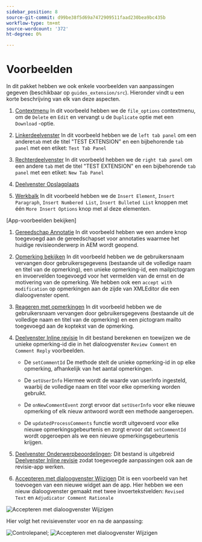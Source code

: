 ```yaml
---
sidebar_position: 8
source-git-commit: d99be38f5d69a7472909511faad230bea9bc435b
workflow-type: tm+mt
source-wordcount: '372'
ht-degree: 0%

---
```



# Voorbeelden

In dit pakket hebben we ook enkele voorbeelden van aanpassingen gegeven (beschikbaar op `guides_extension/src`). Hieronder vindt u een korte beschrijving van elk van deze aspecten.

1. [Contextmenu](./../../src/file_options.ts)
In dit voorbeeld hebben we de `file_options` contextmenu, om de `Delete` en `Edit` en vervangt u de `Duplicate` optie met een `Download` -optie.

2. [Linkerdeelvenster](../../src/left_panel_container.ts)
In dit voorbeeld hebben we de `left tab panel` om een andere`tab` met de titel &quot;TEST EXTENSION&quot; en een bijbehorende `tab panel` met een etiket: `Test Tab Panel`

3. [Rechterdeelvenster](../../src/right_panel_container.ts)
In dit voorbeeld hebben we de `right tab panel` om een andere `tab` met de titel &quot;TEST EXTENSION&quot; en een bijbehorende `tab panel` met een etiket: `New Tab Panel`

4. [Deelvenster Opslagplaats](../../src/repository_panel.ts)

5. [Werkbalk](../../src/toolbar.ts)
In dit voorbeeld hebben we de `Insert Element`, `Insert Paragraph`, `Insert Numbered List`, `Insert Bulleted List` knoppen met één `More Insert Options` knop met al deze elementen.

[App-voorbeelden bekijken]

1. [Gereedschap Annotatie](../../src/review_app_examples/annotation_extension.ts)
In dit voorbeeld hebben we een andere knop toegevoegd aan de gereedschapset voor annotaties waarmee het huidige revisieonderwerp in AEM wordt geopend.

2. [Opmerking bekijken](../../src/review_app_examples/review_comment.ts)
In dit voorbeeld hebben we de gebruikersnaam vervangen door gebruikersgegevens (bestaande uit de volledige naam en titel van de opmerking), een unieke opmerking-id, een mailpictogram en invoervelden toegevoegd voor het vermelden van de ernst en de motivering van de opmerking.
We hebben ook een `accept with modification` op opmerkingen aan de zijde van XMLEditor die een dialoogvenster opent.

3. [Reageren met opmerkingen](../../src/review_app_examples/comment_reply.ts)
In dit voorbeeld hebben we de gebruikersnaam vervangen door gebruikersgegevens (bestaande uit de volledige naam en titel van de opmerking) en een pictogram mailto toegevoegd aan de koptekst van de opmerking.

4. [Deelvenster Inline revisie](../../src/review_app_examples/inline_review_panel.ts)
In dit bestand berekenen en toewijzen we de unieke opmerking-id die in het dialoogvenster `Review Comment` en `Comment Reply` voorbeelden.
   - De `setCommentId` De methode stelt de unieke opmerking-id in op elke opmerking, afhankelijk van het aantal opmerkingen.

   - De `setUserInfo` Hiermee wordt de waarde van userInfo ingesteld, waarbij de volledige naam en titel voor elke opmerking worden gebruikt.

   - De `onNewCommentEvent` zorgt ervoor dat `setUserInfo` voor elke nieuwe opmerking of elk nieuw antwoord wordt een methode aangeroepen.

   - De `updatedProcessComments` functie wordt uitgevoerd voor elke nieuwe opmerkingsgebeurtenis en zorgt ervoor dat `setCommentId` wordt opgeroepen als we een nieuwe opmerkingsgebeurtenis krijgen.

5. [Deelvenster Onderwerpbeoordelingen](../../src/review_app_examples/topic_reviews.ts): Dit bestand is uitgebreid [Deelvenster Inline revisie](../../src/review_app_examples/inline_review_panel.ts) zodat toegevoegde aanpassingen ook aan de revisie-app werken.

6. [Accepteren met dialoogvenster Wijzigen](../../src/review_app_examples/accept_with_modification_dialog.ts)
Dit is een voorbeeld van het toevoegen van een nieuwe widget aan de app. Hier hebben we een nieuw dialoogvenster gemaakt met twee invoertekstvelden: `Revised Text` en `Adjudicator Comment Rationale`

![Accepteren met dialoogvenster Wijzigen](./imgs/accept_with_modification_dialogue.png)

Hier volgt het revisievenster voor en na de aanpassing:

![Controlepanel;](./imgs/review_panel.png)
![Accepteren met dialoogvenster Wijzigen](./imgs/customised_review_panel.png)
